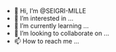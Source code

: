 - 👋 Hi, I’m @SEIGRI-MILLE
- 👀 I’m interested in ...
- 🌱 I’m currently learning ...
- 💞️ I’m looking to collaborate on ...
- 📫 How to reach me ...

<!---
SEIGRI-MILLE/SEIGRI-MILLE is a ✨ special ✨ repository because its `README.md` (this file) appears on your GitHub profile.
You can click the Preview link to take a look at your changes.
--->
